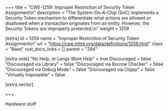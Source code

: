 +++
title = "CWE-1259: Improper Restriction of Security Token Assignment\n"
description = "The System-On-A-Chip (SoC) implements a Security Token mechanism to differentiate what actions are allowed or disallowed when a transaction originates from an entity. However, the Security Tokens are improperly protected.\n"
weight = 1259

[extra]
id = 1259
name = "Improper Restriction of Security Token Assignment\n"
url = "https://cwe.mitre.org/data/definitions/1259.html"
class = "Base"
rust_docs_links = []
parent = "284"

[extra.vote]
"No Help, or Langs Wont Help" = true
Discouraged = false
"Discouraged via Library" = false
"Discouraged via Borrow Checker" = false
"Discouraged via Debug Mode" = false
"Discouraged via Clippy" = false
"Virtually Impossible" = false

[extra.vector]

+++

Hardware stuff